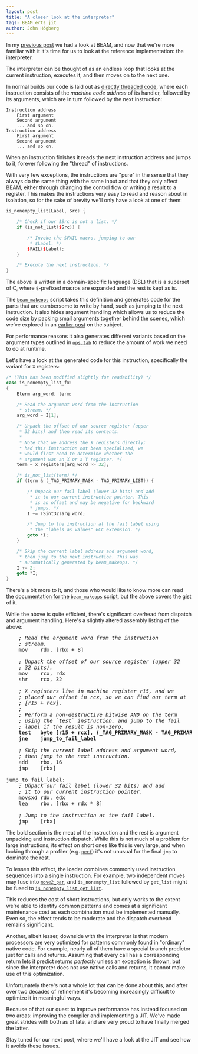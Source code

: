 ```yaml
---
layout: post
title: "A closer look at the interpreter"
tags: BEAM erts jit
author: John Högberg
---
```


In my [previous post] we had a look at BEAM, and now that we're more familiar
with it it's time for us to look at the reference implementation: the
interpreter.

The interpreter can be thought of as an endless loop that looks at the current
instruction, executes it, and then moves on to the next one.

In normal builds our code is laid out as [directly threaded code], where each
instruction consists of the _machine code address_ of its handler, followed by
its arguments, which are in turn followed by the next instruction:

    Instruction address
        First argument
        Second argument
        ... and so on.
    Instruction address
        First argument
        Second argument
        ... and so on.

When an instruction finishes it reads the next instruction address and jumps
to it, forever following the "thread" of instructions.

With very few exceptions, the instructions are "pure" in the sense that they
always do the same thing with the same input and that they only affect BEAM,
either through changing the control flow or writing a result to a register.
This makes the instructions very easy to read and reason about in isolation, so
for the sake of brevity we'll only have a look at one of them:

```c++
is_nonempty_list(Label, Src) {

    /* Check if our $Src is not a list. */
    if (is_not_list($Src)) {

        /* Invoke the $FAIL macro, jumping to our
         * $Label. */
        $FAIL($Label);
    }

    /* Execute the next instruction. */
}
```

The above is written in a domain-specific language (DSL) that is a superset of
C, where `$`-prefixed macros are expanded and the rest is kept as is.

The [`beam_makeops`] script takes this definition and generates code for
the parts that are cumbersome to write by hand, such as jumping to the next
instruction. It also hides argument handling which allows us to reduce the code
size by packing small arguments together behind the scenes, which we've
explored in an [earlier post] on the subject.

For performance reasons it also generates different variants based on the
argument types outlined in [`ops.tab`] to reduce the amount of work we need to
do at runtime.

Let's have a look at the generated code for this instruction, specifically the
variant for `X` registers:

```c++
/* (This has been modified slightly for readability) */
case is_nonempty_list_fx:
{
    Eterm arg_word, term;

    /* Read the argument word from the instruction
     * stream. */
    arg_word = I[1];

    /* Unpack the offset of our source register (upper
     * 32 bits) and then read its contents.
     *
     * Note that we address the X registers directly;
     * had this instruction not been specialized, we
     * would first need to determine whether the
     * argument was an X or a Y register. */
    term = x_registers[arg_word >> 32];

    /* is_not_list(term) */
    if (term & (_TAG_PRIMARY_MASK - TAG_PRIMARY_LIST)) {

        /* Unpack our fail label (lower 32 bits) and add
         * it to our current instruction pointer. This
         * is an offset and may be negative for backward
         * jumps. */
        I += (Sint32)arg_word;

        /* Jump to the instruction at the fail label using
         * the "labels as values" GCC extension. */
        goto *I;
    }

    /* Skip the current label address and argument word,
     * then jump to the next instruction. This was
     * automatically generated by beam_makeops. */
    I += 2;
    goto *I;
}
```

There's a bit more to it, and those who would like to know more can read the
[documentation for the `beam_makeops` script], but the above covers the gist of
it.

While the above is quite efficient, there's significant overhead from dispatch
and argument handling. Here's a slightly altered assembly listing of the
above:

<pre class="highlight">
    <em>; Read the argument word from the instruction
    ; stream.</em>
    mov    rdx, [rbx + 8]

    <em>; Unpack the offset of our source register (upper 32
    ; 32 bits).</em>
    mov    rcx, rdx
    shr    rcx, 32

    <em>; X registers live in machine register r15, and we
    ; placed our offset in rcx, so we can find our term at
    ; [r15 + rcx].
    ;
    ; Perform a non-destructive bitwise AND on the term
    ; using the `test` instruction, and jump to the fail
    ; label if the result is non-zero.</em>
    <b>test   byte [r15 + rcx], (_TAG_PRIMARY_MASK - TAG_PRIMARY_LIST)
    jne    jump_to_fail_label</b>

    <em>; Skip the current label address and argument word,
    ; then jump to the next instruction.</em>
    add    rbx, 16
    jmp    [rbx]

jump_to_fail_label:
    <em>; Unpack our fail label (lower 32 bits) and add
    ; it to our current instruction pointer.</em>
    movsxd rdx, edx
    lea    rbx, [rbx + rdx * 8]

    <em>; Jump to the instruction at the fail label.</em>
    jmp    [rbx]
</pre>

The bold section is the meat of the instruction and the rest is argument
unpacking and instruction dispatch. While this is not much of a problem for
large instructions, its effect on short ones like this is very large, and when
looking through a profiler (e.g. [`perf`]) it's not unusual for the final `jmp`
to dominate the rest.

To lessen this effect, the loader combines commonly used instruction sequences
into a single instruction. For example, two independent moves may fuse into
[`move2_par`], and `is_nonempty_list` followed by `get_list` might be fused to
[`is_nonempty_list_get_list`].

This reduces the cost of short instructions, but only works to the extent we're
able to identify common patterns and comes at a significant maintenance cost
as each combination must be implemented manually. Even so, the effect tends to
be moderate and the dispatch overhead remains significant.

Another, albeit lesser, downside with the interpreter is that modern processors
are very optimized for patterns commonly found in "ordinary" native code. For
example, nearly all of them have a special branch predictor just for calls and
returns. Assuming that every call has a corresponding return lets it predict
returns _perfectly_ unless an exception is thrown, but since the interpreter
does not use native calls and returns, it cannot make use of this optimization.

Unfortunately there's not a whole lot that can be done about this, and after
over two decades of refinement it's becoming increasingly difficult to optimize
it in meaningful ways.

Because of that our quest to improve performance has instead focused on two
areas: improving the compiler and implementing a JIT. We've made great strides
with both as of late, and are very proud to have finally merged the latter.

Stay tuned for our next post, where we'll have a look at the JIT and see how it
avoids these issues.

[directly threaded code]: https://en.wikipedia.org/wiki/Threaded_code
[`ops.tab`]: https://github.com/erlang/otp/blob/OTP-23.1/erts/emulator/beam/ops.tab
[`beam_makeops`]: https://github.com/erlang/otp/blob/OTP-23.1/erts/emulator/utils/beam_makeops
[documentation for the `beam_makeops` script]: http://erlang.org/doc/apps/erts/beam_makeops.html
[`move2_par`]: https://github.com/erlang/otp/blob/OTP-23.1/erts/emulator/beam/instrs.tab#L577
[`is_nonempty_list_get_list`]: https://github.com/erlang/otp/blob/OTP-23.1/erts/emulator/beam/instrs.tab#L795
[`perf`]: https://en.wikipedia.org/wiki/Perf_%28Linux%29
[earlier post]: http://blog.erlang.org/Interpreter-Optimizations/
[previous post]: http://blog.erlang.org/a-brief-BEAM-primer/
